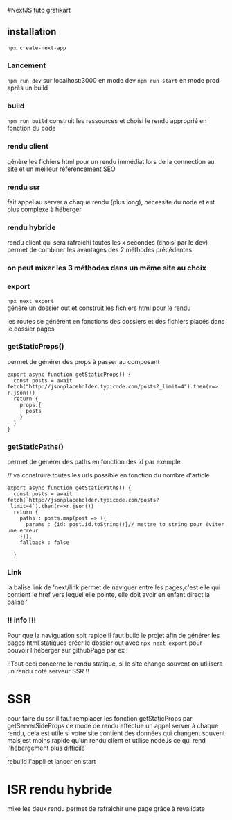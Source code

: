 #NextJS tuto grafikart
## installation
`npx create-next-app`

### Lancement 
`npm run dev` sur localhost:3000 en mode dev
`npm run start` en mode prod après un build 

### build
`npm run build`
construit les ressources et choisi le rendu approprié en fonction du code

### rendu client 
génère les fichiers html pour un rendu immédiat lors de la connection au site et un meilleur réferencement SEO
### rendu ssr
fait appel au server a chaque rendu (plus long), nécessite du node et est plus complexe à héberger
### rendu hybride
rendu client qui sera rafraichi toutes les x secondes (choisi par le dev) permet de combiner les avantages des 2 méthodes précédentes

### on peut mixer les 3 méthodes dans un même site au choix 

### export 
`npx next export`  
 génère un dossier out et construit les fichiers html pour le rendu 

les routes se générent en fonctions des dossiers et des fichiers placés dans le dossier pages 

### getStaticProps()

permet de générer des props à passer au composant <br/>
```
export async function getStaticProps() {
  const posts = await fetch("http://jsonplaceholder.typicode.com/posts?_limit=4").then(r=> r.json())
  return {
    props:{
      posts
    }
  }
}
```

### getStaticPaths()

permet de générer des paths en fonction des id par exemple <br/>

// va construire toutes les urls possible en fonction du nombre d'article <br/>
```
export async function getStaticPaths() {
  const posts = await fetch(`http://jsonplaceholder.typicode.com/posts?_limit=4`).then(r=>r.json())
  return {
    paths : posts.map(post => ({
      params : {id: post.id.toString()}// mettre to string pour éviter une erreur 
    })),
    fallback : false

  }
```
### Link 
la balise link de 'next/link permet de naviguer entre les pages,c'est elle qui contient le href vers lequel elle pointe,  elle doit avoir en enfant direct la balise <a> '

### !! info !!! ###

Pour que la naviguation soit rapide il faut build le projet afin de générer les pages html statiques créer le dossier out avec 
`npx next export`
pour pouvoir l'héberger sur githubPage par ex !

!!Tout ceci concerne le rendu statique, si le site change souvent on utilisera un rendu coté serveur SSR !!

# SSR 

pour faire du ssr il faut remplacer les fonction getStaticProps par getServerSideProps ce mode de rendu effectue un appel server à chaque rendu, cela est utile si votre site contient des données qui changent souvent mais est moins rapide qu'un rendu client et utilise nodeJs ce qui rend l'hébergement plus difficile 

rebuild l'appli et lancer en start

# ISR rendu hybride

mixe les deux rendu permet de rafraichir une page grâce à revalidate 






